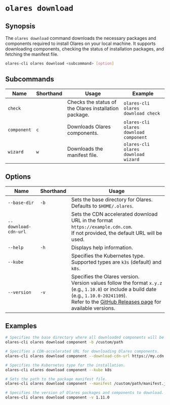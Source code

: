 # `olares download`

## Synopsis
The `olares download` command downloads the necessary packages and components required to install Olares on your local machine. It supports downloading components, checking the status of installation packages, and fetching the manifest file.

```bash
olares-cli olares download <subcommand> [option]
```

## Subcommands

| Name        | Shorthand | Usage                                                 | Example                                |
|-------------|-----------|-------------------------------------------------------|----------------------------------------|
| `check`     |           | Checks the status of the Olares installation package. | `olares-cli olares download check`     |
| `component` | `c`       | Downloads Olares components.                          | `olares-cli olares download component` |
| `wizard`    | `w`       | Downloads the manifest file.                          | `olares-cli olares download wizard`    |

## Options

| Name                 | Shorthand | Usage                                                                                                                                                                                                                                                     |
|----------------------|-----------|-----------------------------------------------------------------------------------------------------------------------------------------------------------------------------------------------------------------------------------------------------------|
| `--base-dir`         | `-b`      | Sets the base directory for Olares.<br> Defaults to `$HOME/.olares`.                                                                                                                                                                                      |
| `--download-cdn-url` |           | Sets the CDN accelerated download URL in the format `https://example.cdn.com`. <br>If not provided, the default URL will be used.                                                                                                                         |
| `--help`             | `-h`      | Displays help information.                                                                                                                                                                                                                                |
| `--kube`             |           | Specifies the Kubernetes type. <br>Supported types are `k3s` (default) and `k8s`.                                                                                                                                                                         |
| `--version`          | `-v`      | Specifies the Olares version. <br>Version values follow the format `x.y.z` (e.g., `1.10.0`) or include a build date (e.g., `1.10.0-20241109`).<br> Refer to the [GitHub Releases page](https://github.com/beclab/Olares/releases) for available versions. |

## Examples
```bash
# Specifies the base directory where all downloaded components will be stored.
olares-cli olares download component -b /custom/path

# Specifies a CDN-accelerated URL for downloading Olares components.
olares-cli olares download component --download-cdn-url https://my.cdn.com

# Specifies the Kubernetes type for the installation.
olares-cli olares download component --kube k8s

# Sets the path to the package manifest file.
olares-cli olares download component --manifest /custom/path/manifest.json

# Specifies the version of Olares packages and components to download.
olares-cli olares download component -v 1.11.0
```



